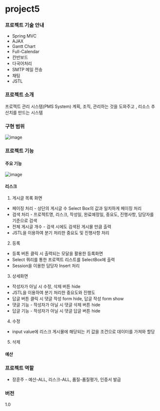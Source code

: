 # project5
### 프로젝트 기술 안내
* Spring MVC
* AJAX
* Gantt Chart
* Full-Calendar
* 칸반보드
* 다국어처리
* SMTP 메일 전송
* 채팅
* JSTL

### 프로젝트 소개
프로젝트 관리 시스템(PMS System)
계획, 조직, 관리하는 것을 도와주고 , 리소스 추산치를 만드는 시스템

### 구현 범위
![image](https://user-images.githubusercontent.com/59445197/160097556-e36235b6-8591-42db-82c9-82feb05a13ad.png)

### 프로젝트 기능
#### 주요 기능
![image](https://user-images.githubusercontent.com/59445197/160097369-3601e890-180d-43ef-88f5-49abe75f7a8c.png)

#### 리스크
1. 게시글 목록 화면
* 페이징 처리 - 상단의 게시글 수 Select Box의 값과 일치하게 페이징 처리
* 검색 처리 - 프로젝트명, 리스크, 작성일, 완료예정일, 중요도, 진행사항, 담당자를 기준으로 검색
* 전체 게시글 개수 - 검색 시에도 검색된 게시물 만큼 출력
* JSTL을 이용하여 분기 처리한 중요도 및 진행사항 처리
2. 등록
* 등록 버튼 클릭 시 출력되는 모달을 활용한 등록화면
* Select 쿼리를 통한 프로젝트 리스트를 SelectBox에 출력
* Session을 이용한 담당자 Insert 처리
3. 상세화면
* 작성자가 아닐 시 수정, 삭제 버튼 hide
* JSTL을 이용하여 분기 처리한 중요도와 진행도
* 답글 버튼 클릭 시 댓글 작성 form hide, 답글 작성 form show
* 댓글 기능 - 작성자가 아닐 시 댓글 삭제 버튼 hide
* 답글 기능 - 작성자가 아닐 시 댓글 답글 버튼 hide
4. 수정
* input value에 리스크 게시물에 해당되는 키 값을 조건으로 데이터를 가져와 할당
5. 삭제

#### 예산

### 프로젝트 역할
* 장훈주 - 예산-ALL, 리스크-ALL, 품질-품질평가, 인증서 발급

### 버전
1.0
